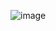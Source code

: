 ![image](https://user-images.githubusercontent.com/57532279/148328867-8cd7475e-342b-4c7f-b275-fe3d84c980cd.png)
